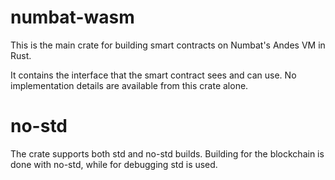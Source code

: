 # numbat-wasm

This is the main crate for building smart contracts on Numbat's Andes VM in Rust.

It contains the interface that the smart contract sees and can use. No implementation details are available from this crate alone.

# no-std

The crate supports both std and no-std builds. Building for the blockchain is done with no-std, while for debugging std is used.
